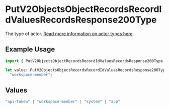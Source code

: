 # PutV2ObjectsObjectRecordsRecordIdValuesRecordsResponse200Type

The type of actor. [Read more information on actor types here](/docs/actors).

## Example Usage

```typescript
import { PutV2ObjectsObjectRecordsRecordIdValuesRecordsResponse200Type } from "attio-js/models/operations";

let value: PutV2ObjectsObjectRecordsRecordIdValuesRecordsResponse200Type =
  "workspace-member";
```

## Values

```typescript
"api-token" | "workspace-member" | "system" | "app"
```